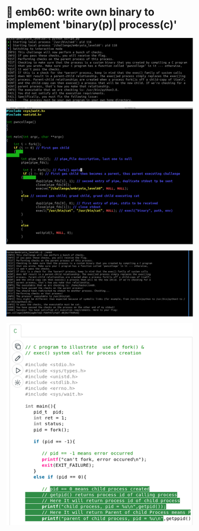 # 🔴 emb60: write own binary to implement 'binary(p)| process(c)'

![Again, it is time for me to write my own binary.](<../.gitbook/assets/image (31) (1) (1).png>)

![when fork() gives you pid 0, then you are a child. And file descriptor\[2\] is stderr not NULL](<../.gitbook/assets/image (24) (1) (1).png>)

![now it successes. but I need to know parent-child relation.](<../.gitbook/assets/image (176) (1) (1).png>)

![](<../.gitbook/assets/image (191) (1).png>)

